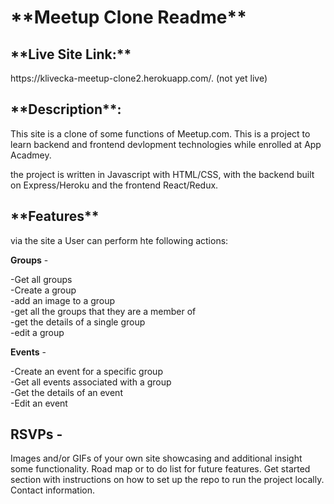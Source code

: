 <h1>**Meetup Clone Readme**</h1>

<h2>**Live Site Link:** </h2>
https://klivecka-meetup-clone2.herokuapp.com/. (not yet live)

<h2>**Description**: </h2>
This site is a clone of some functions of Meetup.com. 
This is a project to learn backend and frontend devlopment technologies while enrolled at App Acadmey.

the project is written in Javascript with HTML/CSS, with the backend built on Express/Heroku and the frontend React/Redux.

<h2>**Features**</h2>

via the site a User can perform hte following actions:

**Groups** - 

-Get all groups <br/>
-Create a group <br/>
-add an image to a group <br/>
-get all the groups that they are a member of <br/>
-get the details of a single group <br/>
-edit a group <br/>

**Events** - 

-Create an event for a specific group</br>
-Get all events associated with a group  </br>
-Get the details of an event  </br>
-Edit an event  </br>

**RSVPs** - 
-

Images and/or GIFs of your own site showcasing and additional insight some functionality.
Road map or to do list for future features.
Get started section with instructions on how to set up the repo to run the project locally.
Contact information.

